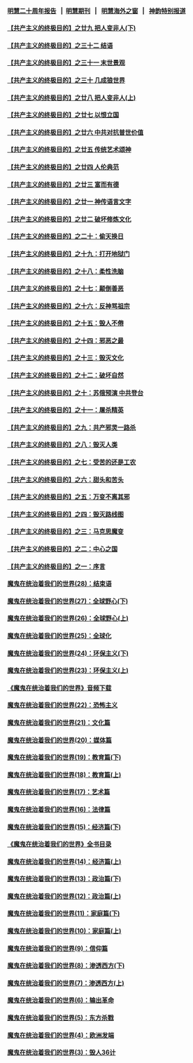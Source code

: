 #### [明慧二十周年报告](https://github.com/gfw-breaker/mh-reports/blob/master/README.md?t=07221021) &nbsp;&nbsp;|&nbsp;&nbsp;[明慧期刊](https://github.com/gfw-breaker/mh-qikan) &nbsp;&nbsp;|&nbsp;&nbsp; [明慧海外之窗](https://github.com/gfw-breaker/mh-news/blob/master/README.md?t=07221021) &nbsp;&nbsp;|&nbsp;&nbsp; [神韵特别报道](https://github.com/gfw-breaker/mh-news/blob/master/shenyun.md?t=07221021) 

#### [【共产主义的终极目的】之廿九 把人变非人(下)](../pages/nsc422/n11344140.md?t=07221021) 

#### [【共产主义的终极目的】之三十二 结语](../pages/nsc422/n11360535.md?t=07221021) 

#### [【共产主义的终极目的】之三十一 末世景观](../pages/nsc422/n11351129.md?t=07221021) 

#### [【共产主义的终极目的】之三十 几成狼世界](../pages/nsc422/n11348280.md?t=07221021) 

#### [【共产主义的终极目的】之廿八 把人变非人(上)](../pages/nsc422/n11340492.md?t=07221021) 

#### [【共产主义的终极目的】之廿七 以恨立国](../pages/nsc422/n11336944.md?t=07221021) 

#### [【共产主义的终极目的】之廿六 中共对抗普世价值](../pages/nsc422/n11324785.md?t=07221021) 

#### [【共产主义的终极目的】之廿五 传统艺术颂神](../pages/nsc422/n11296396.md?t=07221021) 

#### [【共产主义的终极目的】之廿四 人伦典范](../pages/nsc422/n11296397.md?t=07221021) 

#### [【共产主义的终极目的】之廿三 富而有德](../pages/nsc422/n11283598.md?t=07221021) 

#### [【共产主义的终极目的】之廿一 神传语言文字](../pages/nsc422/n11263265.md?t=07221021) 

#### [【共产主义的终极目的】之廿二 破坏修炼文化](../pages/nsc422/n11245728.md?t=07221021) 

#### [【共产主义的终极目的】之二十：偷天换日](../pages/nsc422/n11238846.md?t=07221021) 

#### [【共产主义的终极目的】之十九：打开地狱门](../pages/nsc422/n11206376.md?t=07221021) 

#### [【共产主义的终极目的】之十八：柔性洗脑](../pages/nsc422/n11199994.md?t=07221021) 

#### [【共产主义的终极目的】之十七：颠倒善恶](../pages/nsc422/n11179782.md?t=07221021) 

#### [【共产主义的终极目的】之十六：反神骂祖宗](../pages/nsc422/n11166798.md?t=07221021) 

#### [【共产主义的终极目的】之十五：毁人不倦](../pages/nsc422/n11166792.md?t=07221021) 

#### [【共产主义的终极目的】之十四：邪恶之最](../pages/nsc422/n11150249.md?t=07221021) 

#### [【共产主义的终极目的】之十三：毁灭文化](../pages/nsc422/n11135227.md?t=07221021) 

#### [【共产主义的终极目的】之十二：破坏自然](../pages/nsc422/n11135214.md?t=07221021) 

#### [【共产主义的终极目的】之十：苏俄预演 中共登台](../pages/nsc422/n11118424.md?t=07221021) 

#### [【共产主义的终极目的】之十一：屠杀精英](../pages/nsc422/n11118442.md?t=07221021) 

#### [【共产主义的终极目的】之九：共产邪灵一路杀](../pages/nsc422/n11114139.md?t=07221021) 

#### [【共产主义的终极目的】之八：毁灭人类](../pages/nsc422/n11108503.md?t=07221021) 

#### [【共产主义的终极目的】之七：受苦的还是工农](../pages/nsc422/n11101809.md?t=07221021) 

#### [【共产主义的终极目的】之六：甜头和苦头](../pages/nsc422/n11096971.md?t=07221021) 

#### [【共产主义的终极目的】之五：万变不离其邪](../pages/nsc422/n11091285.md?t=07221021) 

#### [【共产主义的终极目的】之四：毁灭路线图](../pages/nsc422/n11086284.md?t=07221021) 

#### [【共产主义的终极目的】之三：马克思魔变](../pages/nsc422/n11061941.md?t=07221021) 

#### [【共产主义的终极目的】之二：中心之国](../pages/nsc422/n11047728.md?t=07221021) 

#### [【共产主义的终极目的】之一：序言](../pages/nsc422/n11086077.md?t=07221021) 

#### [魔鬼在统治着我们的世界(28)：结束语](../pages/nsc422/n10936246.md?t=07221021) 

#### [魔鬼在统治着我们的世界(27)：全球野心(下)](../pages/nsc422/n10928319.md?t=07221021) 

#### [魔鬼在统治着我们的世界(26)：全球野心(上)](../pages/nsc422/n10900318.md?t=07221021) 

#### [魔鬼在统治着我们的世界(25)：全球化](../pages/nsc422/n10788205.md?t=07221021) 

#### [魔鬼在统治着我们的世界(24)：环保主义(下)](../pages/nsc422/n10695307.md?t=07221021) 

#### [魔鬼在统治着我们的世界(23)：环保主义(上)](../pages/nsc422/n10688613.md?t=07221021) 

#### [《魔鬼在统治着我们的世界》音频下载](../pages/nsc422/n10635553.md?t=07221021) 

#### [魔鬼在统治着我们的世界(22)：恐怖主义](../pages/nsc422/n10614727.md?t=07221021) 

#### [魔鬼在统治着我们的世界(21)：文化篇](../pages/nsc422/n10597706.md?t=07221021) 

#### [魔鬼在统治着我们的世界(20)：媒体篇](../pages/nsc422/n10586579.md?t=07221021) 

#### [魔鬼在统治着我们的世界(19)：教育篇(下)](../pages/nsc422/n10564808.md?t=07221021) 

#### [魔鬼在统治着我们的世界(18)：教育篇(上)](../pages/nsc422/n10526970.md?t=07221021) 

#### [魔鬼在统治着我们的世界(17)：艺术篇](../pages/nsc422/n10499093.md?t=07221021) 

#### [魔鬼在统治着我们的世界(16)：法律篇](../pages/nsc422/n10485969.md?t=07221021) 

#### [魔鬼在统治着我们的世界(15)：经济篇(下)](../pages/nsc422/n10469975.md?t=07221021) 

#### [《魔鬼在统治着我们的世界》全书目录](../pages/nsc422/n10464261.md?t=07221021) 

#### [魔鬼在统治着我们的世界(14)：经济篇(上)](../pages/nsc422/n10457370.md?t=07221021) 

#### [魔鬼在统治着我们的世界(13)：政治篇(下)](../pages/nsc422/n10448270.md?t=07221021) 

#### [魔鬼在统治着我们的世界(12)：政治篇(上)](../pages/nsc422/n10444576.md?t=07221021) 

#### [魔鬼在统治着我们的世界(11)：家庭篇(下)](../pages/nsc422/n10440961.md?t=07221021) 

#### [魔鬼在统治着我们的世界(10)：家庭篇(上)](../pages/nsc422/n10435448.md?t=07221021) 

#### [魔鬼在统治着我们的世界(9)：信仰篇](../pages/nsc422/n10432159.md?t=07221021) 

#### [魔鬼在统治着我们的世界(8)：渗透西方(下)](../pages/nsc422/n10429603.md?t=07221021) 

#### [魔鬼在统治着我们的世界(7)：渗透西方(上)](../pages/nsc422/n10426013.md?t=07221021) 

#### [魔鬼在统治着我们的世界(6)：输出革命](../pages/nsc422/n10421536.md?t=07221021) 

#### [魔鬼在统治着我们的世界(5)：东方杀戮](../pages/nsc422/n10417707.md?t=07221021) 

#### [魔鬼在统治着我们的世界(4)：欧洲发端](../pages/nsc422/n10414890.md?t=07221021) 

#### [魔鬼在统治着我们的世界(3)：毁人36计](../pages/nsc422/n10411583.md?t=07221021) 

